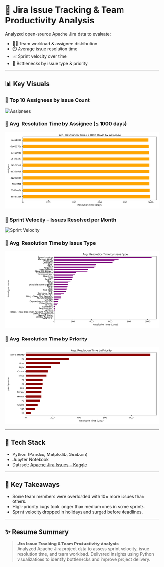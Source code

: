 # 🧠 Jira Issue Tracking & Team Productivity Analysis

Analyzed open-source Apache Jira data to evaluate:
- 🧑‍💻 Team workload & assignee distribution
- ⏱️ Average issue resolution time
- 📈 Sprint velocity over time
- 🐞 Bottlenecks by issue type & priority

---

## 📊 Key Visuals

### 🔹 Top 10 Assignees by Issue Count
![Assignees](assignee_issue_count.png)

### 🔹 Avg. Resolution Time by Assignee (≤ 1000 days)
![Avg Resolution](avg_resolution_per_assignee.png)

### 🔹 Sprint Velocity – Issues Resolved per Month
![Sprint Velocity](sprint_velocity.png)

### 🔹 Avg. Resolution Time by Issue Type
![By Issue Type](issue_type_resolution.png)

### 🔹 Avg. Resolution Time by Priority
![By Priority](priority_resolution.png)

---

## 🔧 Tech Stack

- Python (Pandas, Matplotlib, Seaborn)
- Jupyter Notebook
- Dataset: [Apache Jira Issues – Kaggle](https://www.kaggle.com/datasets)

---

## 📌 Key Takeaways

- Some team members were overloaded with 10× more issues than others.
- High-priority bugs took longer than medium ones in some sprints.
- Sprint velocity dropped in holidays and surged before deadlines.

---

## ✨ Resume Summary

> **Jira Issue Tracking & Team Productivity Analysis**  
> Analyzed Apache Jira project data to assess sprint velocity, issue resolution time, and team workload. Delivered insights using Python visualizations to identify bottlenecks and improve project delivery.

